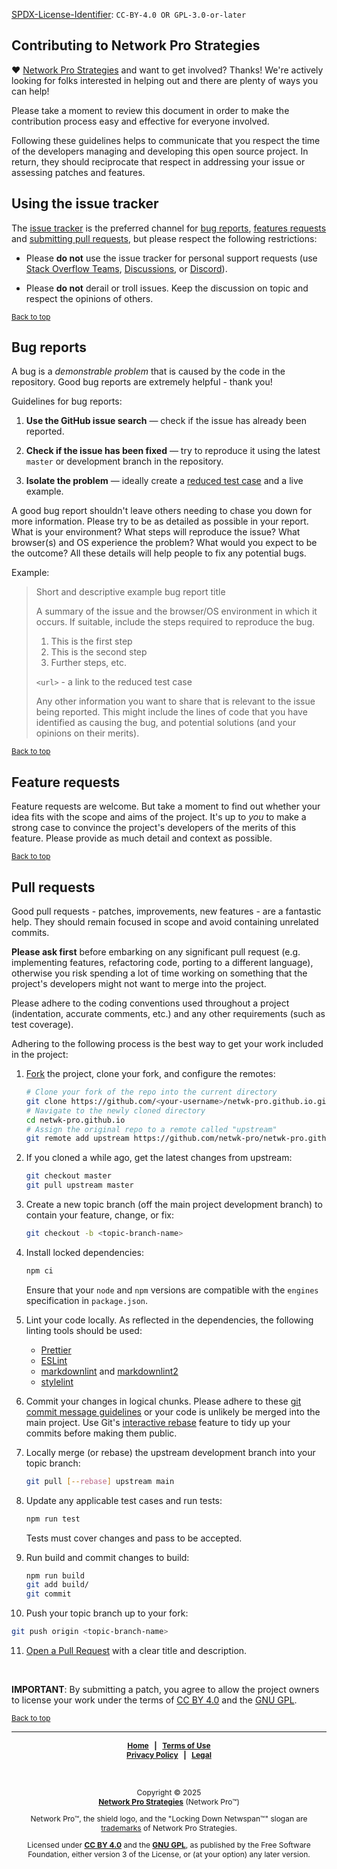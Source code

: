 <!-- =========================================================================
SPDX-License-Identifier: CC-BY-4.0 OR GPL-3.0-or-later
This file is part of Network Pro.
========================================================================== -->

[SPDX-License-Identifier](https://spdx.dev/learn/handling-license-info):
`CC-BY-4.0 OR GPL-3.0-or-later`

<section id="top">

# Contributing to Network Pro Strategies

</section>

♥ [Network Pro Strategies](https://netwk.pro/) and want to get involved?
Thanks! We're actively looking for folks interested in helping out and there
are plenty of ways you can help!

Please take a moment to review this document in order to make the contribution
process easy and effective for everyone involved.

Following these guidelines helps to communicate that you respect the time of
the developers managing and developing this open source project. In return,
they should reciprocate that respect in addressing your issue or assessing
patches and features.

## Using the issue tracker

The [issue tracker](https://github.com/netwk-pro/netwk-pro.github.io/issues) is
the preferred channel for [bug reports](#bugs), [features requests](#features)
and [submitting pull requests](#pull-requests), but please respect the following
restrictions:

- Please **do not** use the issue tracker for personal support requests (use
  [Stack Overflow Teams](https://stack.neteng.pro/), [Discussions](https://discuss.neteng.pro), or [Discord](https://discord.neteng.pro/)).

- Please **do not** derail or troll issues. Keep the discussion on topic and
  respect the opinions of others.

<sub>[Back to top](#top)</sub>

<section id="bugs">

## Bug reports

</section>

A bug is a _demonstrable problem_ that is caused by the code in the repository.
Good bug reports are extremely helpful - thank you!

Guidelines for bug reports:

1. **Use the GitHub issue search** &mdash; check if the issue has already been
   reported.

2. **Check if the issue has been fixed** &mdash; try to reproduce it using the
   latest `master` or development branch in the repository.

3. **Isolate the problem** &mdash; ideally create a [reduced test
   case](https://css-tricks.com/reduced-test-cases/) and a live example.

A good bug report shouldn't leave others needing to chase you down for more
information. Please try to be as detailed as possible in your report. What is
your environment? What steps will reproduce the issue? What browser(s) and OS
experience the problem? What would you expect to be the outcome? All these
details will help people to fix any potential bugs.

Example:

> Short and descriptive example bug report title
>
> A summary of the issue and the browser/OS environment in which it occurs. If
> suitable, include the steps required to reproduce the bug.
>
> 1. This is the first step
> 2. This is the second step
> 3. Further steps, etc.
>
> `<url>` - a link to the reduced test case
>
> Any other information you want to share that is relevant to the issue being
> reported. This might include the lines of code that you have identified as
> causing the bug, and potential solutions (and your opinions on their
> merits).

<sub>[Back to top](#top)</sub>

<section id="features">

## Feature requests

</section>

Feature requests are welcome. But take a moment to find out whether your idea
fits with the scope and aims of the project. It's up to _you_ to make a strong
case to convince the project's developers of the merits of this feature. Please
provide as much detail and context as possible.

<sub>[Back to top](#top)</sub>

<section id="pull-requests">

## Pull requests

</section>

Good pull requests - patches, improvements, new features - are a fantastic
help. They should remain focused in scope and avoid containing unrelated
commits.

**Please ask first** before embarking on any significant pull request (e.g.
implementing features, refactoring code, porting to a different language),
otherwise you risk spending a lot of time working on something that the
project's developers might not want to merge into the project.

Please adhere to the coding conventions used throughout a project (indentation,
accurate comments, etc.) and any other requirements (such as test coverage).

Adhering to the following process is the best way to get your work
included in the project:

1. [Fork](https://help.github.com/articles/fork-a-repo/) the project, clone your
   fork, and configure the remotes:

   ```bash
   # Clone your fork of the repo into the current directory
   git clone https://github.com/<your-username>/netwk-pro.github.io.git
   # Navigate to the newly cloned directory
   cd netwk-pro.github.io
   # Assign the original repo to a remote called "upstream"
   git remote add upstream https://github.com/netwk-pro/netwk-pro.github.io.git
   ```

2. If you cloned a while ago, get the latest changes from upstream:

   ```bash
   git checkout master
   git pull upstream master
   ```

3. Create a new topic branch (off the main project development branch) to
   contain your feature, change, or fix:

   ```bash
   git checkout -b <topic-branch-name>
   ```

4. Install locked dependencies:

   ```bash
   npm ci
   ```

   Ensure that your `node` and `npm` versions are compatible with the `engines`
   specification in `package.json`.

5. Lint your code locally. As reflected in the dependencies, the following
   linting tools should be used:

   - [Prettier](https://prettier.io/)
   - [ESLint](https://eslint.org/)
   - [markdownlint](https://github.com/DavidAnson/markdownlint) and
     [markdownlint2](https://github.com/DavidAnson/markdownlint-cli2)
   - [stylelint](https://stylelint.io/)

6. Commit your changes in logical chunks. Please adhere to these [git commit
   message guidelines](https://tbaggery.com/2008/04/19/a-note-about-git-commit-messages.html)
   or your code is unlikely be merged into the main project. Use Git's
   [interactive rebase](https://help.github.com/articles/about-git-rebase/)
   feature to tidy up your commits before making them public.

7. Locally merge (or rebase) the upstream development branch into your topic branch:

   ```bash
   git pull [--rebase] upstream main
   ```

8. Update any applicable test cases and run tests:

   ```bash
   npm run test
   ```

   Tests must cover changes and pass to be accepted.

9. Run build and commit changes to build:

   ```bash
   npm run build
   git add build/
   git commit
   ```

   <!-- markdownlint-disable MD029 -->

10. Push your topic branch up to your fork:

```bash
git push origin <topic-branch-name>
```

11. [Open a Pull Request](https://help.github.com/articles/using-pull-requests/)
    with a clear title and description.

<!-- markdownlint-enable MD029 -->

&nbsp;

**IMPORTANT**: By submitting a patch, you agree to allow the project
owners to license your work under the terms of [CC BY 4.0](https://netwk.pro/license#cc-by) and the [GNU GPL](https://netwk.pro/license#gnu-gpl).

<sub>[Back to top](#top)</sub>

---

<span style="font-size: 12px; font-weight: bold; text-align: center;">

[Home](https://netwk.pro) &nbsp; | &nbsp; [Terms of Use](https://netwk.pro/terms-of-use)  
[Privacy Policy](https://netwk.pro/privacy) &nbsp; | &nbsp; [Legal](https://netwk.pro/license)

</span>

&nbsp;

<span style="font-size: 12px; text-align: center;">

Copyright &copy; 2025  
**[Network Pro Strategies](https://netwk.pro/)** (Network Pro&trade;)

Network Pro&trade;, the shield logo, and the "Locking Down Netwspan&trade;" slogan are [trademarks](https://netwk.pro/license#trademark) of Network Pro Strategies.

Licensed under **[CC BY 4.0](https://creativecommons.org/licenses/by/4.0/)** and the **[GNU GPL](https://spdx.org/licenses/GPL-3.0-or-later.html)**, as published by the Free Software Foundation, either version 3 of the License, or (at your option) any later version.

</span>

